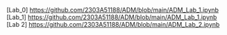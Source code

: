 [Lab_0] https://github.com/2303A51188/ADM/blob/main/ADM_Lab_1.ipynb  
[Lab_1] https://github.com/2303A51188/ADM/blob/main/ADM_Lab_1.ipynb   
[Lab 2] https://github.com/2303A51188/ADM/blob/main/ADM_Lab_2.ipynb
